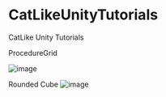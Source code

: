 # CatLikeUnityTutorials
CatLike Unity Tutorials 


ProcedureGrid

![image](https://github.com/jimmyzbr/CatLikeUnityTutorials/assets/8529276/c5d46e45-84f4-48e2-af21-c3d99957f79e)


Rounded Cube
![image](https://github.com/jimmyzbr/CatLikeUnityTutorials/assets/8529276/4382c662-6aae-4b99-921b-f16122e2bb4d)
